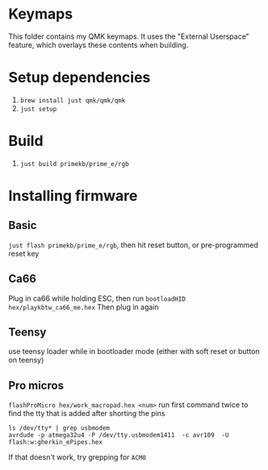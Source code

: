 # Keymaps
This folder contains my QMK keymaps.
It uses the "External Userspace" feature, which overlays these contents when building.

# Setup dependencies
1. `brew install just qmk/qmk/qmk`
2. `just setup`

# Build
1. `just build primekb/prime_e/rgb`

# Installing firmware

## Basic
`just flash primekb/prime_e/rgb`, then hit reset button, or pre-programmed reset key

## Ca66
Plug in ca66 while holding ESC, then run
`bootloadHID hex/playkbtw_ca66_me.hex`
Then plug in again

## Teensy
use teensy loader while in bootloader mode (either with soft reset or button on teensy)

## Pro micros
`flashProMicro hex/work_macropad.hex <num>`
run first command twice to find the tty that is added after shorting the pins
```
ls /dev/tty* | grep usbmodem
avrdude -p atmega32u4 -P /dev/tty.usbmodem1411  -c avr109  -U flash:w:gherkin_ePipes.hex
```
If that doesn't work, try grepping for `ACM0`
